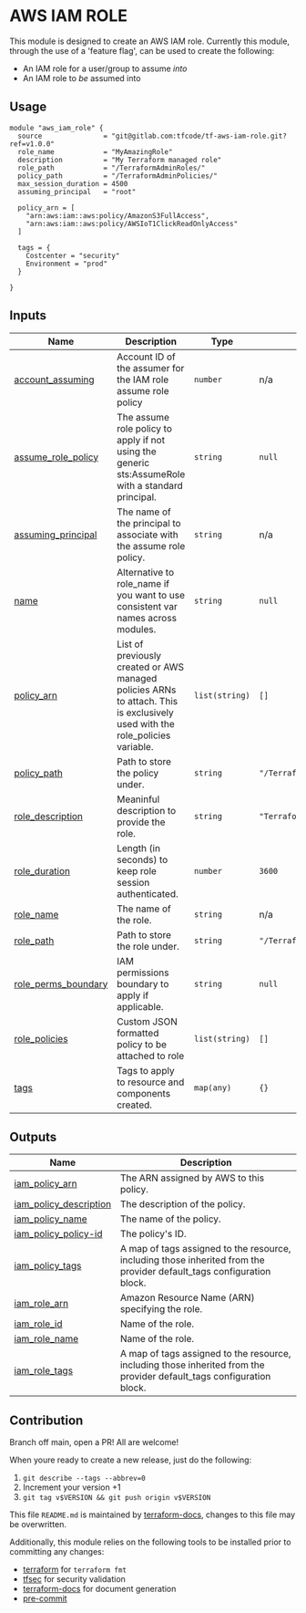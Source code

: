 <!-- BEGIN_TF_DOCS -->
# AWS IAM ROLE
This module is designed to create an AWS IAM role. Currently this module, through the use of a 'feature flag', can be used to create the following:

* An IAM role for a user/group to assume _into_
* An IAM role to _be_ assumed into

## Usage

```hcl
module "aws_iam_role" {
  source               = "git@gitlab.com:tfcode/tf-aws-iam-role.git?ref=v1.0.0"
  role_name            = "MyAmazingRole"
  description          = "My Terraform managed role"
  role_path            = "/TerraformAdminRoles/"
  policy_path          = "/TerraformAdminPolicies/"
  max_session_duration = 4500
  assuming_principal   = "root"
  
  policy_arn = [
    "arn:aws:iam::aws:policy/AmazonS3FullAccess",
    "arn:aws:iam::aws:policy/AWSIoT1ClickReadOnlyAccess"
  ]
  
  tags = {
    Costcenter = "security"
    Environment = "prod"
  }

}
```

## Inputs

| Name | Description | Type | Default | Required |
|------|-------------|------|---------|:--------:|
| <a name="input_account_assuming"></a> [account_assuming](#input_account_assuming) | Account ID of the assumer for the IAM role assume role policy | `number` | n/a | yes |
| <a name="input_assume_role_policy"></a> [assume_role_policy](#input_assume_role_policy) | The assume role policy to apply if not using the generic sts:AssumeRole with a standard principal. | `string` | `null` | no |
| <a name="input_assuming_principal"></a> [assuming_principal](#input_assuming_principal) | The name of the principal to associate with the assume role policy. | `string` | n/a | yes |
| <a name="input_name"></a> [name](#input_name) | Alternative to role_name if you want to use consistent var names across modules. | `string` | `null` | no |
| <a name="input_policy_arn"></a> [policy_arn](#input_policy_arn) | List of previously created or AWS managed policies ARNs to attach. This is exclusively used with the role_policies variable. | `list(string)` | `[]` | no |
| <a name="input_policy_path"></a> [policy_path](#input_policy_path) | Path to store the policy under. | `string` | `"/TerraformManagedPolicies/"` | no |
| <a name="input_role_description"></a> [role_description](#input_role_description) | Meaninful description to provide the role. | `string` | `"Terraform Managed Role"` | no |
| <a name="input_role_duration"></a> [role_duration](#input_role_duration) | Length (in seconds) to keep role session authenticated. | `number` | `3600` | no |
| <a name="input_role_name"></a> [role_name](#input_role_name) | The name of the role. | `string` | n/a | yes |
| <a name="input_role_path"></a> [role_path](#input_role_path) | Path to store the role under. | `string` | `"/TerraformManagedRoles/"` | no |
| <a name="input_role_perms_boundary"></a> [role_perms_boundary](#input_role_perms_boundary) | IAM permissions boundary to apply if applicable. | `string` | `null` | no |
| <a name="input_role_policies"></a> [role_policies](#input_role_policies) | Custom JSON formatted policy to be attached to role | `list(string)` | `[]` | no |
| <a name="input_tags"></a> [tags](#input_tags) | Tags to apply to resource and components created. | `map(any)` | `{}` | no |

## Outputs

| Name | Description |
|------|-------------|
| <a name="output_iam_policy_arn"></a> [iam_policy_arn](#output_iam_policy_arn) | The ARN assigned by AWS to this policy. |
| <a name="output_iam_policy_description"></a> [iam_policy_description](#output_iam_policy_description) | The description of the policy. |
| <a name="output_iam_policy_name"></a> [iam_policy_name](#output_iam_policy_name) | The name of the policy. |
| <a name="output_iam_policy_policy-id"></a> [iam_policy_policy-id](#output_iam_policy_policy-id) | The policy's ID. |
| <a name="output_iam_policy_tags"></a> [iam_policy_tags](#output_iam_policy_tags) | A map of tags assigned to the resource, including those inherited from the provider default_tags configuration block. |
| <a name="output_iam_role_arn"></a> [iam_role_arn](#output_iam_role_arn) | Amazon Resource Name (ARN) specifying the role. |
| <a name="output_iam_role_id"></a> [iam_role_id](#output_iam_role_id) | Name of the role. |
| <a name="output_iam_role_name"></a> [iam_role_name](#output_iam_role_name) | Name of the role. |
| <a name="output_iam_role_tags"></a> [iam_role_tags](#output_iam_role_tags) | A map of tags assigned to the resource, including those inherited from the provider default_tags configuration block. |

 ## Contribution
  Branch off main, open a PR! All are welcome!

  When youre ready to create a new release, just do the following:
  1. `git describe --tags --abbrev=0`
  2. Increment your version +1
  3. `git tag v$VERSION && git push origin v$VERSION`

  This file `README.md` is maintained by [terraform-docs](https://terraform-docs.io/), changes to this file may be overwritten.

  Additionally, this module relies on the following tools to be installed prior to committing any changes:
  * [terraform](https://www.terraform.io/) for `terraform fmt`
  * [tfsec](https://github.com/aquasecurity/tfsec) for security validation
  * [terraform-docs](https://terraform-docs.io/) for document generation
  * [pre-commit](https://pre-commit.com/)
<!-- END_TF_DOCS -->
